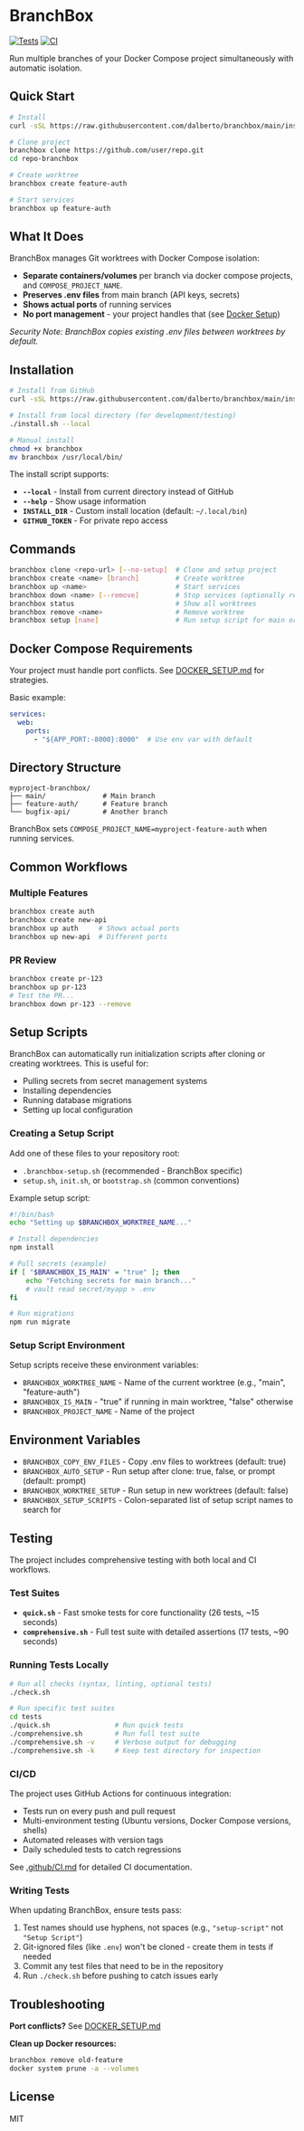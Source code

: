 # BranchBox

[![Tests](https://github.com/dalberto/branchbox/actions/workflows/badge.yml/badge.svg)](https://github.com/dalberto/branchbox/actions/workflows/badge.yml)
[![CI](https://github.com/dalberto/branchbox/actions/workflows/ci.yml/badge.svg)](https://github.com/dalberto/branchbox/actions/workflows/ci.yml)

Run multiple branches of your Docker Compose project simultaneously with automatic isolation.

## Quick Start

```bash
# Install
curl -sSL https://raw.githubusercontent.com/dalberto/branchbox/main/install.sh | bash

# Clone project
branchbox clone https://github.com/user/repo.git
cd repo-branchbox

# Create worktree
branchbox create feature-auth

# Start services
branchbox up feature-auth
```

## What It Does

BranchBox manages Git worktrees with Docker Compose isolation:
- **Separate containers/volumes** per branch via docker compose projects, and `COMPOSE_PROJECT_NAME`.
- **Preserves .env files** from main branch (API keys, secrets)
- **Shows actual ports** of running services
- **No port management** - your project handles that (see [Docker Setup](DOCKER_SETUP.md))

*Security Note: BranchBox copies existing .env files between worktrees by default.*

## Installation

```bash
# Install from GitHub
curl -sSL https://raw.githubusercontent.com/dalberto/branchbox/main/install.sh | bash

# Install from local directory (for development/testing)
./install.sh --local

# Manual install
chmod +x branchbox
mv branchbox /usr/local/bin/
```

The install script supports:
- **`--local`** - Install from current directory instead of GitHub
- **`--help`** - Show usage information
- **`INSTALL_DIR`** - Custom install location (default: `~/.local/bin`)
- **`GITHUB_TOKEN`** - For private repo access

## Commands

```bash
branchbox clone <repo-url> [--no-setup]  # Clone and setup project
branchbox create <name> [branch]         # Create worktree
branchbox up <name>                      # Start services
branchbox down <name> [--remove]         # Stop services (optionally remove)
branchbox status                         # Show all worktrees
branchbox remove <name>                  # Remove worktree
branchbox setup [name]                   # Run setup script for main or specified worktree
```

## Docker Compose Requirements

Your project must handle port conflicts. See [DOCKER_SETUP.md](DOCKER_SETUP.md) for strategies.

Basic example:
```yaml
services:
  web:
    ports:
      - "${APP_PORT:-8000}:8000"  # Use env var with default
```

## Directory Structure

```
myproject-branchbox/
├── main/              # Main branch
├── feature-auth/      # Feature branch
└── bugfix-api/        # Another branch
```

BranchBox sets `COMPOSE_PROJECT_NAME=myproject-feature-auth` when running services.

## Common Workflows

### Multiple Features
```bash
branchbox create auth
branchbox create new-api
branchbox up auth     # Shows actual ports
branchbox up new-api  # Different ports
```

### PR Review
```bash
branchbox create pr-123
branchbox up pr-123
# Test the PR...
branchbox down pr-123 --remove
```

## Setup Scripts

BranchBox can automatically run initialization scripts after cloning or creating worktrees. This is useful for:
- Pulling secrets from secret management systems
- Installing dependencies
- Running database migrations
- Setting up local configuration

### Creating a Setup Script

Add one of these files to your repository root:
- `.branchbox-setup.sh` (recommended - BranchBox specific)
- `setup.sh`, `init.sh`, or `bootstrap.sh` (common conventions)

Example setup script:
```bash
#!/bin/bash
echo "Setting up $BRANCHBOX_WORKTREE_NAME..."

# Install dependencies
npm install

# Pull secrets (example)
if [ "$BRANCHBOX_IS_MAIN" = "true" ]; then
    echo "Fetching secrets for main branch..."
    # vault read secret/myapp > .env
fi

# Run migrations
npm run migrate
```

### Setup Script Environment

Setup scripts receive these environment variables:
- `BRANCHBOX_WORKTREE_NAME` - Name of the current worktree (e.g., "main", "feature-auth")
- `BRANCHBOX_IS_MAIN` - "true" if running in main worktree, "false" otherwise
- `BRANCHBOX_PROJECT_NAME` - Name of the project

## Environment Variables

- `BRANCHBOX_COPY_ENV_FILES` - Copy .env files to worktrees (default: true)
- `BRANCHBOX_AUTO_SETUP` - Run setup after clone: true, false, or prompt (default: prompt)
- `BRANCHBOX_WORKTREE_SETUP` - Run setup in new worktrees (default: false)
- `BRANCHBOX_SETUP_SCRIPTS` - Colon-separated list of setup script names to search for

## Testing

The project includes comprehensive testing with both local and CI workflows.

### Test Suites

- **`quick.sh`** - Fast smoke tests for core functionality (26 tests, ~15 seconds)
- **`comprehensive.sh`** - Full test suite with detailed assertions (17 tests, ~90 seconds)

### Running Tests Locally

```bash
# Run all checks (syntax, linting, optional tests)
./check.sh

# Run specific test suites
cd tests
./quick.sh                # Run quick tests
./comprehensive.sh        # Run full test suite
./comprehensive.sh -v     # Verbose output for debugging
./comprehensive.sh -k     # Keep test directory for inspection
```

### CI/CD

The project uses GitHub Actions for continuous integration:
- Tests run on every push and pull request
- Multi-environment testing (Ubuntu versions, Docker Compose versions, shells)
- Automated releases with version tags
- Daily scheduled tests to catch regressions

See [.github/CI.md](.github/CI.md) for detailed CI documentation.

### Writing Tests

When updating BranchBox, ensure tests pass:
1. Test names should use hyphens, not spaces (e.g., `"setup-script"` not `"Setup Script"`)
2. Git-ignored files (like `.env`) won't be cloned - create them in tests if needed
3. Commit any test files that need to be in the repository
4. Run `./check.sh` before pushing to catch issues early

## Troubleshooting

**Port conflicts?** See [DOCKER_SETUP.md](DOCKER_SETUP.md)

**Clean up Docker resources:**
```bash
branchbox remove old-feature
docker system prune -a --volumes
```

## License

MIT
